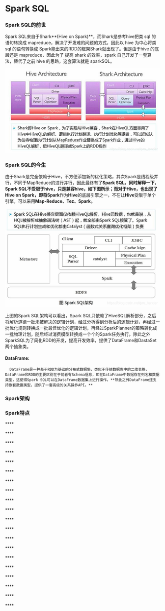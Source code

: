 # Spark SQL

### **Spark SQL的前世**

Spark SQL来自于Shark**\(Hive on Spark\)**，而Shark是参考hive把类 sql 的语句转换成 mapreduce，解决了开发难的问题的方式，因此以 hive 为中心将类 sql 的语句转换成 Spark能出来的RDD的框架Shark就出现了。但是由于hive 的底层还是 mapreduce，因此为了 提高 shark 的效率，spark 自己开发了一套算法，替代了之前 hive 的思路，这套算法就是 sparkSQL。

![](../.gitbook/assets/image%20%2847%29.png)

### **Spark SQL的今生**

由于Shark是完全依赖于Hive，不方便添加新的优化策略，其次Spark是线程级并行，不同于MapReduce的进行并行，因此最终有了**Spark SQL。**同时解释一下，**Spark SQL**不受限于**hive，**只是兼容**hive，**如下图所示；而对于**Hive，**也出现了**Hive on Spark，**即将**Spark**作为**Hive**的底层引擎之一，不在让**Hive**受限于单个引擎，可以采用**Map-Reduce、Tez、Spark。**

![](../.gitbook/assets/image%20%2846%29.png)

上图的Spark SQL架构可以看出，Spark SQL只依赖了HiveSQL解析部分，之后将解析道德一批未被解决的逻辑计划，经过分析得到分析后的逻辑计划，再经过一批优化规则转换成一批最佳优化的逻辑计划，再经过SparkPlanner的策略转化成一批物理计划，随后经过消费模型转换成一个个的Spark任务执行。除此之外SparkSQL为了简化RDD的开发，提高开发效率，提供了DataFrame和DastaSet两个抽象类。

#### DataFrame:

      DataFrame是一种基于RDD为基础的分布式数据集，类似于传统数据库中的二维表格，DataFrame和RDD的主要区别在于前者有Schema信息，即在DataFrame中数据存在列名和数据类型，这使得Spark SQL可以在DataFrame数据集上进行操作。**除此之外DataFrame还支持嵌套数据类型，提供了一套高级的关系操作API。**





### **Spark架构**

### **Spark特点**

\*\*\*\*

\*\*\*\*

\*\*\*\*

\*\*\*\*

\*\*\*\*

\*\*\*\*

\*\*\*\*

\*\*\*\*

\*\*\*\*

\*\*\*\*

\*\*\*\*

\*\*\*\*

\*\*\*\*

\*\*\*\*

\*\*\*\*

\*\*\*\*

\*\*\*\*

\*\*\*\*

\*\*\*\*

\*\*\*\*

